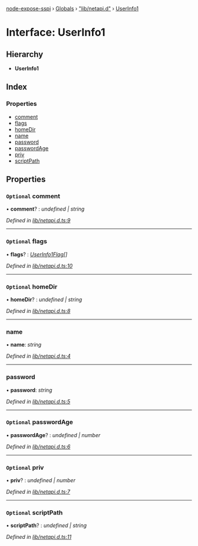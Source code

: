 [node-expose-sspi](../README.md) › [Globals](../globals.md) › ["lib/netapi.d"](../modules/_lib_netapi_d_.md) › [UserInfo1](_lib_netapi_d_.userinfo1.md)

# Interface: UserInfo1

## Hierarchy

* **UserInfo1**

## Index

### Properties

* [comment](_lib_netapi_d_.userinfo1.md#optional-comment)
* [flags](_lib_netapi_d_.userinfo1.md#optional-flags)
* [homeDir](_lib_netapi_d_.userinfo1.md#optional-homedir)
* [name](_lib_netapi_d_.userinfo1.md#name)
* [password](_lib_netapi_d_.userinfo1.md#password)
* [passwordAge](_lib_netapi_d_.userinfo1.md#optional-passwordage)
* [priv](_lib_netapi_d_.userinfo1.md#optional-priv)
* [scriptPath](_lib_netapi_d_.userinfo1.md#optional-scriptpath)

## Properties

### `Optional` comment

• **comment**? : *undefined | string*

*Defined in [lib/netapi.d.ts:9](https://github.com/jlguenego/node-expose-sspi/blob/e4d7005/lib/netapi.d.ts#L9)*

___

### `Optional` flags

• **flags**? : *[UserInfo1Flag](../modules/_lib_flags_index_d_.md#userinfo1flag)[]*

*Defined in [lib/netapi.d.ts:10](https://github.com/jlguenego/node-expose-sspi/blob/e4d7005/lib/netapi.d.ts#L10)*

___

### `Optional` homeDir

• **homeDir**? : *undefined | string*

*Defined in [lib/netapi.d.ts:8](https://github.com/jlguenego/node-expose-sspi/blob/e4d7005/lib/netapi.d.ts#L8)*

___

###  name

• **name**: *string*

*Defined in [lib/netapi.d.ts:4](https://github.com/jlguenego/node-expose-sspi/blob/e4d7005/lib/netapi.d.ts#L4)*

___

###  password

• **password**: *string*

*Defined in [lib/netapi.d.ts:5](https://github.com/jlguenego/node-expose-sspi/blob/e4d7005/lib/netapi.d.ts#L5)*

___

### `Optional` passwordAge

• **passwordAge**? : *undefined | number*

*Defined in [lib/netapi.d.ts:6](https://github.com/jlguenego/node-expose-sspi/blob/e4d7005/lib/netapi.d.ts#L6)*

___

### `Optional` priv

• **priv**? : *undefined | number*

*Defined in [lib/netapi.d.ts:7](https://github.com/jlguenego/node-expose-sspi/blob/e4d7005/lib/netapi.d.ts#L7)*

___

### `Optional` scriptPath

• **scriptPath**? : *undefined | string*

*Defined in [lib/netapi.d.ts:11](https://github.com/jlguenego/node-expose-sspi/blob/e4d7005/lib/netapi.d.ts#L11)*
